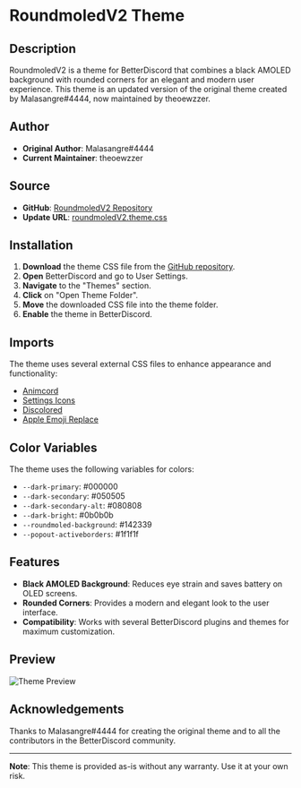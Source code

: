 # RoundmoledV2 Theme

## Description

RoundmoledV2 is a theme for BetterDiscord that combines a black AMOLED background with rounded corners for an elegant and modern user experience. This theme is an updated version of the original theme created by Malasangre#4444, now maintained by theoewzzer.

## Author

- **Original Author**: Malasangre#4444
- **Current Maintainer**: theoewzzer

## Source

- **GitHub**: [RoundmoledV2 Repository](https://github.com/TheoEwzZer/RoundmoledV2)
- **Update URL**: [roundmoledV2.theme.css](https://raw.githubusercontent.com/TheoEwzZer/RoundmoledV2/main/roundmoledV2.theme.css)

## Installation

1. **Download** the theme CSS file from the [GitHub repository](https://github.com/TheoEwzZer/RoundmoledV2).
2. **Open** BetterDiscord and go to User Settings.
3. **Navigate** to the "Themes" section.
4. **Click** on "Open Theme Folder".
5. **Move** the downloaded CSS file into the theme folder.
6. **Enable** the theme in BetterDiscord.

## Imports

The theme uses several external CSS files to enhance appearance and functionality:

- [Animcord](https://tiredmala.github.io/animcord/animcordmain.css)
- [Settings Icons](https://mwittrien.github.io/BetterDiscordAddons/Themes/_res/SettingsIcons.css)
- [Discolored](https://nyri4.github.io/Discolored/main.css)
- [Apple Emoji Replace](https://mwittrien.github.io/BetterDiscordAddons/Themes/EmojiReplace/base/Apple.css)

## Color Variables

The theme uses the following variables for colors:

- `--dark-primary`: #000000
- `--dark-secondary`: #050505
- `--dark-secondary-alt`: #080808
- `--dark-bright`: #0b0b0b
- `--roundmoled-background`: #142339
- `--popout-activeborders`: #1f1f1f

## Features

- **Black AMOLED Background**: Reduces eye strain and saves battery on OLED screens.
- **Rounded Corners**: Provides a modern and elegant look to the user interface.
- **Compatibility**: Works with several BetterDiscord plugins and themes for maximum customization.

## Preview

![Theme Preview](https://github.com/TheoEwzZer/RoundmoledV2/blob/main/preview.png)

## Acknowledgements

Thanks to Malasangre#4444 for creating the original theme and to all the contributors in the BetterDiscord community.

---

**Note**: This theme is provided as-is without any warranty. Use it at your own risk.
